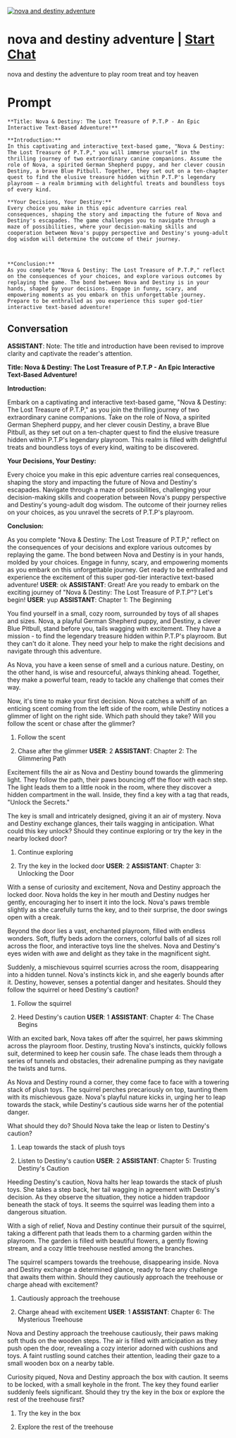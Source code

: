
[![nova and destiny adventure](https://flow-prompt-covers.s3.us-west-1.amazonaws.com/icon/abstract/abs_2.png)](https://gptcall.net/chat.html?data=%7B%22contact%22%3A%7B%22id%22%3A%22U5Rra7DBHRf46v1_W-z4V%22%2C%22flow%22%3Atrue%7D%7D)
# nova and destiny adventure | [Start Chat](https://gptcall.net/chat.html?data=%7B%22contact%22%3A%7B%22id%22%3A%22U5Rra7DBHRf46v1_W-z4V%22%2C%22flow%22%3Atrue%7D%7D)
nova and destiny  the adventure  to  play room  treat and toy heaven 

# Prompt

```
**Title: Nova & Destiny: The Lost Treasure of P.T.P - An Epic Interactive Text-Based Adventure!**

**Introduction:**
In this captivating and interactive text-based game, "Nova & Destiny: The Lost Treasure of P.T.P," you will immerse yourself in the thrilling journey of two extraordinary canine companions. Assume the role of Nova, a spirited German Shepherd puppy, and her clever cousin Destiny, a brave Blue Pitbull. Together, they set out on a ten-chapter quest to find the elusive treasure hidden within P.T.P's legendary playroom – a realm brimming with delightful treats and boundless toys of every kind.

**Your Decisions, Your Destiny:**
Every choice you make in this epic adventure carries real consequences, shaping the story and impacting the future of Nova and Destiny's escapades. The game challenges you to navigate through a maze of possibilities, where your decision-making skills and cooperation between Nova's puppy perspective and Destiny's young-adult dog wisdom will determine the outcome of their journey.



**Conclusion:**
As you complete "Nova & Destiny: The Lost Treasure of P.T.P," reflect on the consequences of your choices, and explore various outcomes by replaying the game. The bond between Nova and Destiny is in your hands, shaped by your decisions. Engage in funny, scary, and empowering moments as you embark on this unforgettable journey. Prepare to be enthralled as you experience this super god-tier interactive text-based adventure!
```

## Conversation

**ASSISTANT**: Note: The title and introduction have been revised to improve clarity and captivate the reader's attention.



**Title: Nova & Destiny: The Lost Treasure of P.T.P - An Epic Interactive Text-Based Adventure!**



**Introduction:**

Embark on a captivating and interactive text-based game, "Nova & Destiny: The Lost Treasure of P.T.P," as you join the thrilling journey of two extraordinary canine companions. Take on the role of Nova, a spirited German Shepherd puppy, and her clever cousin Destiny, a brave Blue Pitbull, as they set out on a ten-chapter quest to find the elusive treasure hidden within P.T.P's legendary playroom. This realm is filled with delightful treats and boundless toys of every kind, waiting to be discovered.



**Your Decisions, Your Destiny:**

Every choice you make in this epic adventure carries real consequences, shaping the story and impacting the future of Nova and Destiny's escapades. Navigate through a maze of possibilities, challenging your decision-making skills and cooperation between Nova's puppy perspective and Destiny's young-adult dog wisdom. The outcome of their journey relies on your choices, as you unravel the secrets of P.T.P's playroom.



**Conclusion:**

As you complete "Nova & Destiny: The Lost Treasure of P.T.P," reflect on the consequences of your decisions and explore various outcomes by replaying the game. The bond between Nova and Destiny is in your hands, molded by your choices. Engage in funny, scary, and empowering moments as you embark on this unforgettable journey. Get ready to be enthralled and experience the excitement of this super god-tier interactive text-based adventure!
**USER**: ok
**ASSISTANT**: Great! Are you ready to embark on the exciting journey of "Nova & Destiny: The Lost Treasure of P.T.P"? Let's begin!
**USER**: yup
**ASSISTANT**: Chapter 1: The Beginning



You find yourself in a small, cozy room, surrounded by toys of all shapes and sizes. Nova, a playful German Shepherd puppy, and Destiny, a clever Blue Pitbull, stand before you, tails wagging with excitement. They have a mission - to find the legendary treasure hidden within P.T.P's playroom. But they can't do it alone. They need your help to make the right decisions and navigate through this adventure.



As Nova, you have a keen sense of smell and a curious nature. Destiny, on the other hand, is wise and resourceful, always thinking ahead. Together, they make a powerful team, ready to tackle any challenge that comes their way.



Now, it's time to make your first decision. Nova catches a whiff of an enticing scent coming from the left side of the room, while Destiny notices a glimmer of light on the right side. Which path should they take? Will you follow the scent or chase after the glimmer?



1. Follow the scent

2. Chase after the glimmer
**USER**: 2
**ASSISTANT**: Chapter 2: The Glimmering Path



Excitement fills the air as Nova and Destiny bound towards the glimmering light. They follow the path, their paws bouncing off the floor with each step. The light leads them to a little nook in the room, where they discover a hidden compartment in the wall. Inside, they find a key with a tag that reads, "Unlock the Secrets."



The key is small and intricately designed, giving it an air of mystery. Nova and Destiny exchange glances, their tails wagging in anticipation. What could this key unlock? Should they continue exploring or try the key in the nearby locked door?



1. Continue exploring

2. Try the key in the locked door
**USER**: 2
**ASSISTANT**: Chapter 3: Unlocking the Door



With a sense of curiosity and excitement, Nova and Destiny approach the locked door. Nova holds the key in her mouth and Destiny nudges her gently, encouraging her to insert it into the lock. Nova's paws tremble slightly as she carefully turns the key, and to their surprise, the door swings open with a creak.



Beyond the door lies a vast, enchanted playroom, filled with endless wonders. Soft, fluffy beds adorn the corners, colorful balls of all sizes roll across the floor, and interactive toys line the shelves. Nova and Destiny's eyes widen with awe and delight as they take in the magnificent sight.



Suddenly, a mischievous squirrel scurries across the room, disappearing into a hidden tunnel. Nova's instincts kick in, and she eagerly bounds after it. Destiny, however, senses a potential danger and hesitates. Should they follow the squirrel or heed Destiny's caution?



1. Follow the squirrel

2. Heed Destiny's caution
**USER**: 1
**ASSISTANT**: Chapter 4: The Chase Begins



With an excited bark, Nova takes off after the squirrel, her paws skimming across the playroom floor. Destiny, trusting Nova's instincts, quickly follows suit, determined to keep her cousin safe. The chase leads them through a series of tunnels and obstacles, their adrenaline pumping as they navigate the twists and turns.



As Nova and Destiny round a corner, they come face to face with a towering stack of plush toys. The squirrel perches precariously on top, taunting them with its mischievous gaze. Nova's playful nature kicks in, urging her to leap towards the stack, while Destiny's cautious side warns her of the potential danger.



What should they do? Should Nova take the leap or listen to Destiny's caution?



1. Leap towards the stack of plush toys

2. Listen to Destiny's caution
**USER**: 2
**ASSISTANT**: Chapter 5: Trusting Destiny's Caution



Heeding Destiny's caution, Nova halts her leap towards the stack of plush toys. She takes a step back, her tail wagging in agreement with Destiny's decision. As they observe the situation, they notice a hidden trapdoor beneath the stack of toys. It seems the squirrel was leading them into a dangerous situation.



With a sigh of relief, Nova and Destiny continue their pursuit of the squirrel, taking a different path that leads them to a charming garden within the playroom. The garden is filled with beautiful flowers, a gently flowing stream, and a cozy little treehouse nestled among the branches.



The squirrel scampers towards the treehouse, disappearing inside. Nova and Destiny exchange a determined glance, ready to face any challenge that awaits them within. Should they cautiously approach the treehouse or charge ahead with excitement?



1. Cautiously approach the treehouse

2. Charge ahead with excitement
**USER**: 1
**ASSISTANT**: Chapter 6: The Mysterious Treehouse



Nova and Destiny approach the treehouse cautiously, their paws making soft thuds on the wooden steps. The air is filled with anticipation as they push open the door, revealing a cozy interior adorned with cushions and toys. A faint rustling sound catches their attention, leading their gaze to a small wooden box on a nearby table.



Curiosity piqued, Nova and Destiny approach the box with caution. It seems to be locked, with a small keyhole in the front. The key they found earlier suddenly feels significant. Should they try the key in the box or explore the rest of the treehouse first?



1. Try the key in the box

2. Explore the rest of the treehouse


